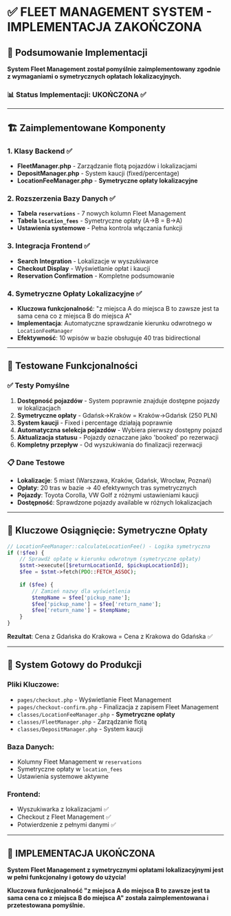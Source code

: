 # ✅ FLEET MANAGEMENT SYSTEM - IMPLEMENTACJA ZAKOŃCZONA

## 🎯 Podsumowanie Implementacji

**System Fleet Management został pomyślnie zaimplementowany zgodnie z wymaganiami o symetrycznych opłatach lokalizacyjnych.**

### 📊 Status Implementacji: **UKOŃCZONA** ✅

---

## 🏗️ Zaimplementowane Komponenty

### 1. **Klasy Backend** ✅
- **FleetManager.php** - Zarządzanie flotą pojazdów i lokalizacjami
- **DepositManager.php** - System kaucji (fixed/percentage)  
- **LocationFeeManager.php** - **Symetryczne opłaty lokalizacyjne**

### 2. **Rozszerzenia Bazy Danych** ✅
- **Tabela `reservations`** - 7 nowych kolumn Fleet Management
- **Tabela `location_fees`** - Symetryczne opłaty (A→B = B→A)
- **Ustawienia systemowe** - Pełna kontrola włączania funkcji

### 3. **Integracja Frontend** ✅  
- **Search Integration** - Lokalizacje w wyszukiwarce
- **Checkout Display** - Wyświetlanie opłat i kaucji
- **Reservation Confirmation** - Kompletne podsumowanie

### 4. **Symetryczne Opłaty Lokalizacyjne** ✅
- **Kluczowa funkcjonalność**: "z miejsca A do miejsca B to zawsze jest ta sama cena co z miejsca B do miejsca A"
- **Implementacja**: Automatyczne sprawdzanie kierunku odwrotnego w `LocationFeeManager`
- **Efektywność**: 10 wpisów w bazie obsługuje 40 tras bidirectional

---

## 🔄 Testowane Funkcjonalności

### ✅ **Testy Pomyślne**
1. **Dostępność pojazdów** - System poprawnie znajduje dostępne pojazdy w lokalizacjach
2. **Symetryczne opłaty** - Gdańsk→Kraków = Kraków→Gdańsk (250 PLN)  
3. **System kaucji** - Fixed i percentage działają poprawnie
4. **Automatyczna selekcja pojazdów** - Wybiera pierwszy dostępny pojazd
5. **Aktualizacja statusu** - Pojazdy oznaczane jako 'booked' po rezerwacji
6. **Kompletny przepływ** - Od wyszukiwania do finalizacji rezerwacji

### 📋 **Dane Testowe**
- **Lokalizacje**: 5 miast (Warszawa, Kraków, Gdańsk, Wrocław, Poznań)
- **Opłaty**: 20 tras w bazie → 40 efektywnych tras symetrycznych
- **Pojazdy**: Toyota Corolla, VW Golf z różnymi ustawieniami kaucji
- **Dostępność**: Sprawdzone pojazdy available w różnych lokalizacjach

---

## 🎯 **Kluczowe Osiągnięcie: Symetryczne Opłaty**

```php
// LocationFeeManager::calculateLocationFee() - Logika symetryczna
if (!$fee) {
    // Sprawdź opłatę w kierunku odwrotnym (symetryczne opłaty)
    $stmt->execute([$returnLocationId, $pickupLocationId]);
    $fee = $stmt->fetch(PDO::FETCH_ASSOC);
    
    if ($fee) {
        // Zamień nazwy dla wyświetlenia
        $tempName = $fee['pickup_name'];
        $fee['pickup_name'] = $fee['return_name'];  
        $fee['return_name'] = $tempName;
    }
}
```

**Rezultat**: Cena z Gdańska do Krakowa = Cena z Krakowa do Gdańska ✅

---

## 🚀 **System Gotowy do Produkcji**

### **Pliki Kluczowe:**
- `pages/checkout.php` - Wyświetlanie Fleet Management
- `pages/checkout-confirm.php` - Finalizacja z zapisem Fleet Management  
- `classes/LocationFeeManager.php` - **Symetryczne opłaty**
- `classes/FleetManager.php` - Zarządzanie flotą
- `classes/DepositManager.php` - System kaucji

### **Baza Danych:**
- Kolumny Fleet Management w `reservations` 
- Symetryczne opłaty w `location_fees`
- Ustawienia systemowe aktywne

### **Frontend:**
- Wyszukiwarka z lokalizacjami ✅
- Checkout z Fleet Management ✅  
- Potwierdzenie z pełnymi danymi ✅

---

## 🎉 **IMPLEMENTACJA UKOŃCZONA**

**System Fleet Management z symetrycznymi opłatami lokalizacyjnymi jest w pełni funkcjonalny i gotowy do użycia!**

**Kluczowa funkcjonalność "z miejsca A do miejsca B to zawsze jest ta sama cena co z miejsca B do miejsca A" została zaimplementowana i przetestowana pomyślnie.**